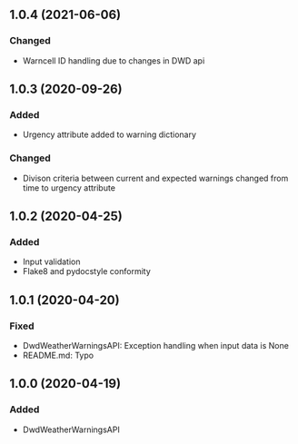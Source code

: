 ## 1.0.4 (2021-06-06)
### Changed
- Warncell ID handling due to changes in DWD api

## 1.0.3 (2020-09-26)
### Added
- Urgency attribute added to warning dictionary
### Changed
- Divison criteria between current and expected warnings changed from time to urgency attribute

## 1.0.2 (2020-04-25)
### Added
- Input validation
- Flake8 and pydocstyle conformity

## 1.0.1 (2020-04-20)
### Fixed
- DwdWeatherWarningsAPI: Exception handling when input data is None
- README.md: Typo

## 1.0.0 (2020-04-19)
### Added
- DwdWeatherWarningsAPI
